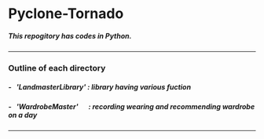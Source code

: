 # Pyclone-Tornado
##### This repogitory has codes in Python.

- - -
### Outline of each directory

##### - &nbsp; 'LandmasterLibrary' : library having various fuction
##### - &nbsp; 'WardrobeMaster' &nbsp;&emsp;: recording wearing and recommending wardrobe on a day
***

